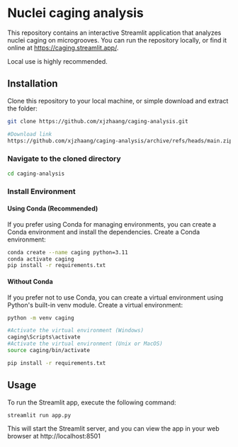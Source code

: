 # Nuclei caging analysis

This repository contains an interactive Streamlit application that analyzes nuclei caging on microgrooves.
You can run the repository locally, or find it online at https://caging.streamlit.app/.

Local use is highly recommended.

## Installation

Clone this repository to your local machine, or simple download and extract the folder:

```bash
git clone https://github.com/xjzhaang/caging-analysis.git

#Download link
https://github.com/xjzhaang/caging-analysis/archive/refs/heads/main.zip
```

### Navigate to the cloned directory
```bash
cd caging-analysis
```

### Install Environment 
#### Using Conda (Recommended)

If you prefer using Conda for managing environments, you can create a Conda environment and install the dependencies.
Create a Conda environment:

```bash
conda create --name caging python=3.11
conda activate caging
pip install -r requirements.txt
```

#### Without Conda

If you prefer not to use Conda, you can create a virtual environment using Python's built-in venv module.
Create a virtual environment:
```bash
python -m venv caging

#Activate the virtual environment (Windows)
caging\Scripts\activate
#Activate the virtual environment (Unix or MacOS)
source caging/bin/activate

pip install -r requirements.txt
```


## Usage
To run the Streamlit app, execute the following command:
```bash
streamlit run app.py
```
This will start the Streamlit server, and you can view the app in your web browser at http://localhost:8501